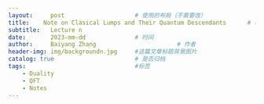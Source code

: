 ```yaml
---
layout:     post   				    # 使用的布局（不需要改）
title:    Note on Clasical Lumps and Their Quantum Descendants		# 标题 
subtitle:   Lecture n
date:       2023-mm-dd 				# 时间
author:     Baiyang Zhang 						# 作者
header-img: img/backgroundn.jpg 	#这篇文章标题背景图片
catalog: true 						# 是否归档
tags:								#标签
    - Duality
    - QFT
    - Notes
---
```


